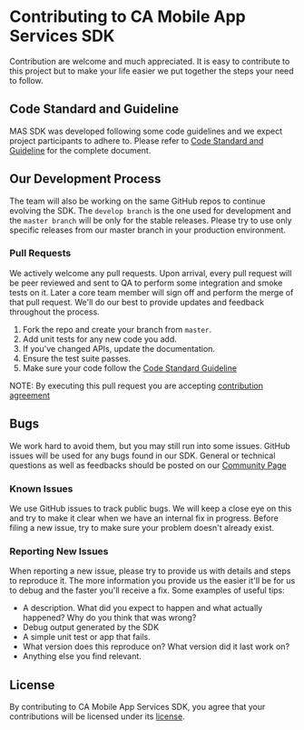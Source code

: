 # Contributing to CA Mobile App Services SDK
Contribution are welcome and much appreciated. It is easy to contribute to this project but to make your life easier we put together the steps your need to follow.

## Code Standard and Guideline
MAS SDK was developed following some code guidelines and we expect project participants to adhere to. Please refer to [Code Standard and Guideline][guidelines] for the complete document.

## Our Development Process
The team will also be working on the same GitHub repos to continue evolving the SDK. The `develop branch` is the one used for development and the `master branch` will be only for the stable releases.
Please try to use only specific releases from our master branch in your production environment.

### Pull Requests
We actively welcome any pull requests. Upon arrival, every pull request will be peer reviewed and sent to QA to perform some integration and smoke tests on it. Later a core team member will sign off and perform the merge of that pull request.
We'll do our best to provide updates and feedback throughout the process.

1. Fork the repo and create your branch from `master`.
4. Add unit tests for any new code you add.
3. If you've changed APIs, update the documentation.
4. Ensure the test suite passes.
5. Make sure your code follow the [Code Standard Guideline][guidelines]

NOTE: By executing this pull request you are accepting [contribution agreement][contribution-agreement]

## Bugs
We work hard to avoid them, but you may still run into some issues. GitHub issues will be used for any bugs found in our SDK. General or technical questions as well as feedbacks should be posted on our [Community Page][community]

### Known Issues
We use GitHub issues to track public bugs. We will keep a close eye on this and try to make it clear when we have an internal fix in progress. Before filing a new issue, try to make sure your problem doesn't already exist.

### Reporting New Issues
When reporting a new issue, please try to provide us with details and steps to reproduce it. The more information you provide us the easier it'll be for us to debug and the faster you'll receive a fix. Some examples of useful tips:

* A description. What did you expect to happen and what actually happened? Why do you think that was wrong?
* Debug output generated by the SDK
* A simple unit test or app that fails.
* What version does this reproduce on? What version did it last work on?
* Anything else you find relevant. 

## License
By contributing to CA Mobile App Services SDK, you agree that your contributions will be licensed under its [license][license-link].


 [guidelines]: /GUIDELINES.md
 [community]: http://mas.ca.com/community/
 [license-link]: /LICENSE
 [contribution-agreement]: /CTB-AGREEMENT.md
